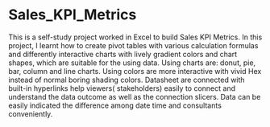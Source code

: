 # Sales_KPI_Metrics
This is a self-study project worked in Excel to build Sales KPI Metrics. In this project, I learnt how to create pivot tables with various calculation formulas and differently interactive charts with lively gradient colors and chart shapes, which are suitable for the using data.
Using charts are: donut, pie, bar, column and line charts. Using colors are more interactive with vivid Hex instead of normal boring shading colors. 
Datasheet are connected with built-in hyperlinks help viewers( stakeholders) easily to connect and understand the data outcome as well as the connection slicers. Data can be easily indicated the difference among date time and consultants conveniently. 
